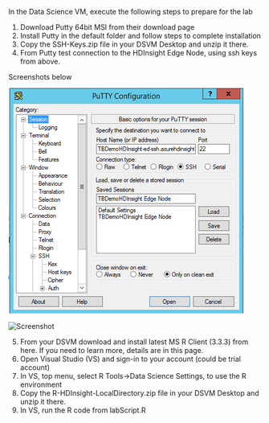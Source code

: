 In the Data Science VM, execute the following steps to prepare for the lab

1.	Download Putty 64bit MSI from their download page
2.	Install Putty in the default folder and follow steps to complete installation
3.	Copy the SSH-Keys.zip file in your DSVM Desktop and unzip it there.
4.	From Putty test connection to the HDInsight Edge Node, using ssh keys from above. 

Screenshots below

![Screenshot](images/Putty1.png)

![Screenshot](images/Putt2.png)

5.	From your DSVM download and install latest MS R Client (3.3.3) from here. If you need to learn more, details are in this page.
6.	Open Visual Studio (VS) and sign-in to your account (could be trial account)
7.	In VS, top menu, select R Tools->Data Science Settings, to use the R environment
8.	Copy the R-HDInsight-LocalDirectory.zip file in your DSVM Desktop and unzip it there.
9.	In VS, run the R code from labScript.R
